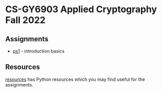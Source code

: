 # CS-GY6903 Applied Cryptography Fall 2022

## Assignments

- [ps1](./ps1/) - introduction basics

## Resources

[resources](https://github.com/cs-gy6903/resources) has Python resources which
you may find useful for the assignments.
